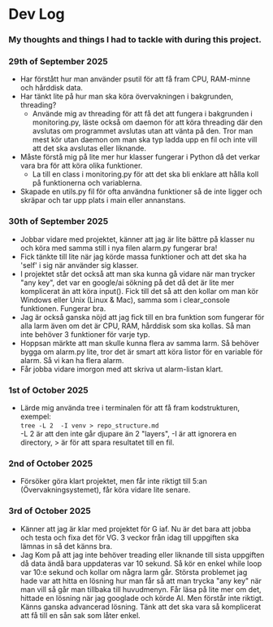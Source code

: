 # Dev Log
### My thoughts and things I had to tackle with during this project. 
### 29th of September 2025
- Har förstått hur man använder psutil för att få fram CPU, RAM-minne och hårddisk data. 
- Har tänkt lite på hur man ska köra övervakningen i bakgrunden, threading?
    - Använde mig av threading för att få det att fungera i bakgrunden i monitoring.py, läste också om daemon för att köra threading där den avslutas om programmet avslutas utan att vänta på den. Tror man mest kör utan daemon om man ska typ ladda upp en fil och inte vill att det ska avslutas eller liknande. 
- Måste förstå mig på lite mer hur klasser fungerar i Python då det verkar vara bra för att köra olika funktioner.
    - La till en class i monitoring.py för att det ska bli enklare att hålla koll på funktionerna och variablerna. 
- Skapade en utils.py fil för ofta användna funktioner så de inte ligger och skräpar och tar upp plats i main eller annanstans. 

### 30th of September 2025
- Jobbar vidare med projektet, känner att jag är lite bättre på klasser nu och köra med samma still i nya filen alarm.py fungerar bra!
- Fick tänkte till lite när jag körde massa funktioner och att det ska ha 'self' i sig när använder sig klasser. 
- I projektet står det också att man ska kunna gå vidare när man trycker "any key", det var en google/ai sökning på det då det är lite mer komplicerat än att köra input(). Fick till det så att den kollar om man kör Windows eller Unix (Linux & Mac), samma som i clear_console funktionen. Fungerar bra. 
- Jag är också ganska nöjd att jag fick till en bra funktion som fungerar för alla larm även om det är CPU, RAM, hårddisk som ska kollas. Så man inte behöver 3 funktioner för varje typ.
- Hoppsan märkte att man skulle kunna flera av samma larm. Så behöver bygga om alarm.py lite, tror det är smart att köra listor för en variable för alarm. Så vi kan ha flera alarm.
- Får jobba vidare imorgon med att skriva ut alarm-listan klart. 

### 1st of October 2025
- Lärde mig använda tree i terminalen för att få fram kodstrukturen, exempel: <br>
```tree -L 2  -I venv > repo_structure.md``` <br>
-L 2 är att den inte går djupare än 2 "layers", -I är att ignorera en directory, > är för att spara resultatet till en fil. 

### 2nd of October 2025
- Försöker göra klart projektet, men får inte riktigt till 5:an (Övervakningsystemet), får köra vidare lite senare. 

### 3rd of October 2025
- Känner att jag är klar med projektet för G iaf. Nu är det bara att jobba och testa och fixa det för VG. 3 veckor från idag till uppgiften ska lämnas in så det känns bra. 
- Jag Kom på att jag inte behöver treading eller liknande till sista uppgiften då data ändå bara uppdateras var 10 sekund. Så kör en enkel while loop var 10:e sekund och kollar om några larm går. 
Största problemet jag hade var att hitta en lösning hur man får så att man trycka "any key" när man vill så går man tillbaka till huvudmenyn. Får läsa på lite mer om det, hittade en lösning när jag googlade och körde AI. Men förstår inte riktigt. Känns ganska advancerad lösning. Tänk att det ska vara så komplicerat att få till en sån sak som låter enkel. 